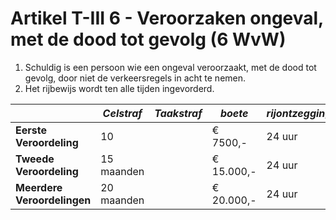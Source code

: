 # Artikel T-III 6 - Veroorzaken ongeval, met de dood tot gevolg (6 WvW)

1. Schuldig is een persoon wie een ongeval veroorzaakt, met de dood tot gevolg, door niet de verkeersregels in acht te nemen.
2. Het rijbewijs wordt ten alle tijden ingevorderd.

|                             | _Celstraf_ | _Taakstraf_ | _boete_    | _rijontzegging_ |
| --------------------------- | ---------- | ----------- | ---------- | --------------- |
| **Eerste Veroordeling**     | 10         |             | € 7500,-   | 24 uur          |
| **Tweede Veroordeling**     | 15 maanden |             | € 15.000,- | 24 uur          |
| **Meerdere Veroordelingen** | 20 maanden |             | € 20.000,- | 24 uur          |
